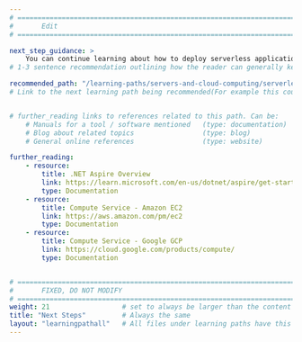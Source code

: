 ```yaml
---
# ================================================================================
#       Edit
# ================================================================================

next_step_guidance: >
    You can continue learning about how to deploy serverless applications using the Serverless Framework and AWS. 
# 1-3 sentence recommendation outlining how the reader can generally keep learning about these topics, and a specific explanation of why the next step is being recommended.

recommended_path: "/learning-paths/servers-and-cloud-computing/serverless-framework-aws-lambda-dynamodb"
# Link to the next learning path being recommended(For example this could be /learning-paths/servers-and-cloud-computing/mongodb).


# further_reading links to references related to this path. Can be:
    # Manuals for a tool / software mentioned   (type: documentation)
    # Blog about related topics                 (type: blog)
    # General online references                 (type: website) 

further_reading:
    - resource:
        title: .NET Aspire Overview
        link: https://learn.microsoft.com/en-us/dotnet/aspire/get-started/aspire-overview
        type: Documentation
    - resource:
        title: Compute Service - Amazon EC2
        link: https://aws.amazon.com/pm/ec2
        type: Documentation
    - resource:
        title: Compute Service - Google GCP
        link: https://cloud.google.com/products/compute/
        type: Documentation


# ================================================================================
#       FIXED, DO NOT MODIFY
# ================================================================================
weight: 21                  # set to always be larger than the content in this path, and one more than 'review'
title: "Next Steps"         # Always the same
layout: "learningpathall"   # All files under learning paths have this same wrapper
---
```


